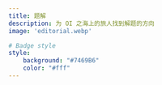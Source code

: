 ```yaml
---
title: 题解
description: 为 OI 之海上的旅人找到解题的方向
image: 'editorial.webp'

# Badge style
style:
    background: "#7469B6"
    color: "#fff"
---
```

